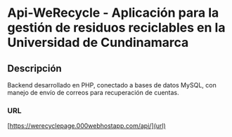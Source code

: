 # Api-WeRecycle - Aplicación para la gestión de residuos reciclables en la Universidad de Cundinamarca

## Descripción
Backend desarrollado en PHP, conectado a bases de datos MySQL, con manejo de envío de correos para recuperación de cuentas.

### URL
[https://werecyclepage.000webhostapp.com/api/](url)

